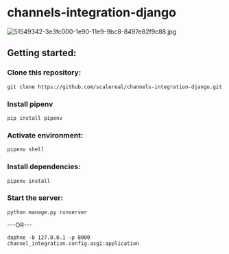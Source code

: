 # channels-integration-django
![51549342-3e3fc000-1e90-11e9-9bc8-8497e82f9c88.jpg](https://user-images.githubusercontent.com/9060759/51549342-3e3fc000-1e90-11e9-9bc8-8497e82f9c88.jpg)

## Getting started:
### Clone this repository:
```
git clone https://github.com/scalereal/channels-integration-django.git
```
### Install pipenv
```
pip install pipenv
```
### Activate environment:
```
pipenv shell
```
### Install dependencies:
```
pipenv install
```
### Start the server:
``` 
python manage.py runserver
```
---OR---
```
daphne -b 127.0.0.1 -p 8000 channel_integration.config.asgi:application
```
